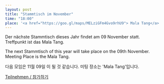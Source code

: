 ```yaml
---
layout: post
title: "Stammtisch im November"
time: "18:00"
place: '<a href="https://goo.gl/maps/MELziGFm4Gvo9rhU9"> Mala Tang</a>'
---
```


Der nächste Stammtisch dieses Jahr findet am 09 November statt. Treffpunkt ist das Mala Tang.

The next Stammtisch of this year will take place on the 09th November. Meeting Place is the Mala Tang.

다음 모임은 11월 09일 이 될 것 같습니다. 미팅 장소는 'Mala Tang'입니다.

[Teilnehmen / 참가하기](https://nuudel.digitalcourage.de/lXpPT6P8nFakiPwe)

